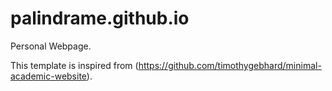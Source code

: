 # palindrame.github.io
Personal Webpage.

This template is inspired from (https://github.com/timothygebhard/minimal-academic-website).
